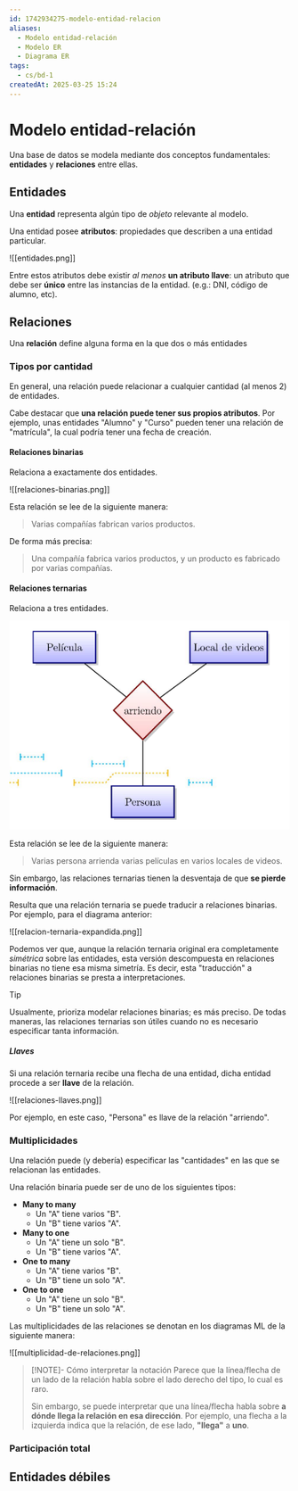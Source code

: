 ```yaml
---
id: 1742934275-modelo-entidad-relacion
aliases:
  - Modelo entidad-relación
  - Modelo ER
  - Diagrama ER
tags:
  - cs/bd-1
createdAt: 2025-03-25 15:24
---
```


# Modelo entidad-relación

Una base de datos se modela mediante dos conceptos fundamentales: **entidades** y **relaciones** entre ellas.

## Entidades

Una **entidad** representa algún tipo de _objeto_ relevante al modelo.

Una entidad posee **atributos**: propiedades que describen a una entidad particular.

![[entidades.png]]

Entre estos atributos debe existir _al menos_ **un atributo llave**: un atributo que debe ser **único** entre las instancias de la entidad. (e.g.: DNI, código de alumno, etc).

## Relaciones

Una **relación** define alguna forma en la que dos o más entidades

### Tipos por cantidad

En general, una relación puede relacionar a cualquier cantidad (al menos 2) de entidades.

Cabe destacar que **una relación puede tener sus propios atributos**. Por ejemplo, unas entidades "Alumno" y "Curso" pueden tener una relación de "matrícula", la cual podría tener una fecha de creación.

#### Relaciones binarias

Relaciona a exactamente dos entidades.

![[relaciones-binarias.png]]

Esta relación se lee de la siguiente manera:

> Varias compañías fabrican varios productos.

De forma más precisa:

> Una compañía fabrica varios productos, y un producto es fabricado por varias compañías.

#### Relaciones ternarias

Relaciona a tres entidades.

![relaciones-ternarias.png](attachments/relaciones-ternarias.png)

Esta relación se lee de la siguiente manera:

> Varias persona arrienda varias películas en varios locales de videos.

Sin embargo, las relaciones ternarias tienen la desventaja de que **se pierde información**.

Resulta que una relación ternaria se puede traducir a relaciones binarias. Por ejemplo, para el diagrama anterior:

![[relacion-ternaria-expandida.png]]

Podemos ver que, aunque la relación ternaria original era completamente _simétrica_ sobre las entidades, esta versión descompuesta en relaciones binarias no tiene esa misma simetría. Es decir, esta "traducción" a relaciones binarias se presta a interpretaciones.

> [!TIP]
> Usualmente, prioriza modelar relaciones binarias; es más preciso. De todas maneras, las relaciones ternarias son útiles cuando no es necesario especificar tanta información.

##### Llaves

Si una relación ternaria recibe una flecha de una entidad, dicha entidad procede a ser **llave** de la relación.

![[relaciones-llaves.png]]

Por ejemplo, en este caso, "Persona" es llave de la relación "arriendo".

### Multiplicidades

Una relación puede (y debería) especificar las "cantidades" en las que se relacionan las entidades.

Una relación binaria puede ser de uno de los siguientes tipos:

- **Many to many**
  - Un "A" tiene varios "B".
  - Un "B" tiene varios "A".
- **Many to one**
  - Un "A" tiene un solo "B".
  - Un "B" tiene varios "A".
- **One to many**
  - Un "A" tiene varios "B".
  - Un "B" tiene un solo "A".
- **One to one**
  - Un "A" tiene un solo "B".
  - Un "B" tiene un solo "A".

Las multiplicidades de las relaciones se denotan en los diagramas ML de la siguiente manera:

![[multiplicidad-de-relaciones.png]]

> [!NOTE]- Cómo interpretar la notación
> Parece que la línea/flecha de un lado de la relación habla sobre el lado derecho del tipo, lo cual es raro.
>
> Sin embargo, se puede interpretar que una línea/flecha habla sobre **a dónde llega la relación en esa dirección**. Por ejemplo, una flecha a la izquierda indica que la relación, de ese lado, **"llega"** a **uno**.

### Participación total

## Entidades débiles

